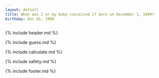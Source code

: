 ```yaml
---
layout: default
title: When was I or my baby conceived if born on December 1, 1909?
birthday: Dec 01, 1909
---
```


{% include header.md %}

{% include guess.md %}

{% include calculate.md %}

{% include safety.md %}

{% include footer.md %}



